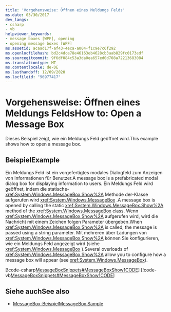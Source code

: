 ```yaml
---
title: 'Vorgehensweise: Öffnen eines Meldungs Felds'
ms.date: 03/30/2017
dev_langs:
- csharp
- vb
helpviewer_keywords:
- message boxes [WPF], opening
- opening message boxes [WPF]
ms.assetid: acaad17f-af43-4eca-a004-f1c9e7c6f292
ms.openlocfilehash: bd2c4dce78e46163eb4628cb3aab829fc0173edf
ms.sourcegitcommit: 9f6df084c53a3da0ea657ed0d708a72213683084
ms.translationtype: MT
ms.contentlocale: de-DE
ms.lasthandoff: 12/09/2020
ms.locfileid: "96977417"
---
```

# <a name="how-to-open-a-message-box"></a><span data-ttu-id="d4bab-102">Vorgehensweise: Öffnen eines Meldungs Felds</span><span class="sxs-lookup"><span data-stu-id="d4bab-102">How to: Open a Message Box</span></span>
<span data-ttu-id="d4bab-103">Dieses Beispiel zeigt, wie ein Meldungs Feld geöffnet wird.</span><span class="sxs-lookup"><span data-stu-id="d4bab-103">This example shows how to open a message box.</span></span>  
  
## <a name="example"></a><span data-ttu-id="d4bab-104">Beispiel</span><span class="sxs-lookup"><span data-stu-id="d4bab-104">Example</span></span>  
 <span data-ttu-id="d4bab-105">Ein Meldungs Feld ist ein vorgefertigtes modales Dialogfeld zum Anzeigen von Informationen für Benutzer.</span><span class="sxs-lookup"><span data-stu-id="d4bab-105">A message box is a prefabricated modal dialog box for displaying information to users.</span></span> <span data-ttu-id="d4bab-106">Ein Meldungs Feld wird geöffnet, indem die statische- <xref:System.Windows.MessageBox.Show%2A> Methode der-Klasse aufgerufen wird <xref:System.Windows.MessageBox> .</span><span class="sxs-lookup"><span data-stu-id="d4bab-106">A message box is opened by calling the static <xref:System.Windows.MessageBox.Show%2A> method of the <xref:System.Windows.MessageBox> class.</span></span> <span data-ttu-id="d4bab-107">Wenn <xref:System.Windows.MessageBox.Show%2A> aufgerufen wird, wird die Nachricht mit einem Zeichen folgen Parameter übergeben.</span><span class="sxs-lookup"><span data-stu-id="d4bab-107">When <xref:System.Windows.MessageBox.Show%2A> is called, the message is passed using a string parameter.</span></span> <span data-ttu-id="d4bab-108">Mit mehreren über Ladungen von <xref:System.Windows.MessageBox.Show%2A> können Sie konfigurieren, wie ein Meldungs Feld angezeigt wird (siehe <xref:System.Windows.MessageBox> ).</span><span class="sxs-lookup"><span data-stu-id="d4bab-108">Several overloads of <xref:System.Windows.MessageBox.Show%2A> allow you to configure how a message box will appear (see <xref:System.Windows.MessageBox>).</span></span>  
  
 [!code-csharp[MessageBoxSnippets#MessageBoxShow1CODE](~/samples/snippets/csharp/VS_Snippets_Wpf/MessageBoxSnippets/CSharp/Show1Window.xaml.cs#messageboxshow1code)]
 [!code-vb[MessageBoxSnippets#MessageBoxShow1CODE](~/samples/snippets/visualbasic/VS_Snippets_Wpf/MessageBoxSnippets/visualbasic/show1window.xaml.vb#messageboxshow1code)]  
  
## <a name="see-also"></a><span data-ttu-id="d4bab-109">Siehe auch</span><span class="sxs-lookup"><span data-stu-id="d4bab-109">See also</span></span>

- [<span data-ttu-id="d4bab-110">MessageBox-Beispiel</span><span class="sxs-lookup"><span data-stu-id="d4bab-110">MessageBox Sample</span></span>](https://github.com/Microsoft/WPF-Samples/tree/master/Windows/MessageBox)
